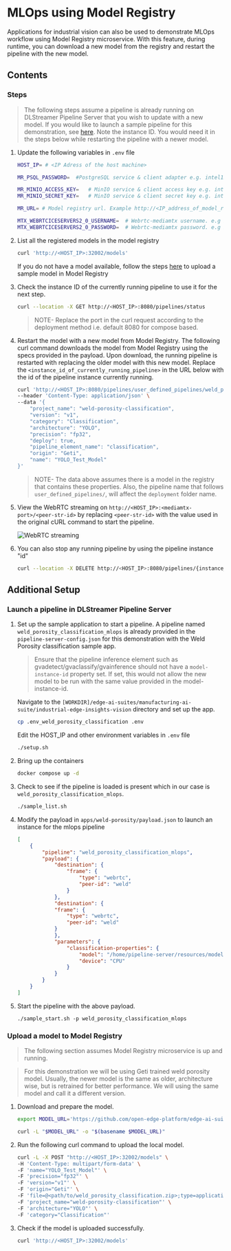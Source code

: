 # MLOps using Model Registry
Applications for industrial vision can also be used to demonstrate MLOps workflow using Model Registry microservice.
With this feature, during runtime, you can download a new model from the registry and restart the pipeline with the new model.

## Contents

### Steps

> The following steps assume a pipeline is already running on DLStreamer Pipeline Server that you wish to update with a new model. If you would like to launch a sample pipeline for this demonstration, see [here](#launch-a-pipeline-in-dlstreamer-pipeline-server). Note the instance ID. You would need it in the steps below while restarting the pipeline with a newer model.

1. Update the following variables in `.env` file
    ``` sh
    HOST_IP= # <IP Adress of the host machine>

    MR_PSQL_PASSWORD=  #PostgreSQL service & client adapter e.g. intel1234

    MR_MINIO_ACCESS_KEY=   # MinIO service & client access key e.g. intel1234
    MR_MINIO_SECRET_KEY=   # MinIO service & client secret key e.g. intel1234

    MR_URL= # Model registry url. Example http://<IP_address_of_model_registry_server>:32002

    MTX_WEBRTCICESERVERS2_0_USERNAME=  # Webrtc-mediamtx username. e.g intel1234
    MTX_WEBRTCICESERVERS2_0_PASSWORD=  # Webrtc-mediamtx password. e.g intel1234
    ```

2. List all the registered models in the model registry
    ```sh
    curl 'http://<HOST_IP>:32002/models'
    ```
    If you do not have a model available, follow the steps [here](#upload-a-model-to-model-registry) to upload a sample model in Model Registry

3. Check the instance ID of the currently running pipeline to use it for the next step.
   ```sh
   curl --location -X GET http://<HOST_IP>:8080/pipelines/status
   ```
   > NOTE- Replace the port in the curl request according to the deployment method i.e. default 8080 for compose based.

4. Restart the model with a new model from Model Registry.
    The following curl command downloads the model from Model Registry using the specs provided in the payload. Upon download, the running pipeline is restarted with replacing the older model with this new model. Replace the `<instance_id_of_currently_running_pipeline>` in the URL below with the id of the pipeline instance currently running.
    ```sh
    curl 'http://<HOST_IP>:8080/pipelines/user_defined_pipelines/weld_porosity_classification_mlops/<instance_id_of_currently_running_pipeline>/models' \
    --header 'Content-Type: application/json' \
    --data '{
        "project_name": "weld-porosity-classification",
        "version": "v1",
        "category": "Classification",
        "architecture": "YOLO",
        "precision": "fp32",
        "deploy": true,
        "pipeline_element_name": "classification",
        "origin": "Geti",
        "name": "YOLO_Test_Model"
    }'
   ```

    > NOTE- The data above assumes there is a model in the registry that contains these properties. Also, the pipeline name that follows `user_defined_pipelines/`, will affect the `deployment` folder name.

4. View the WebRTC streaming on `http://<HOST_IP>:<mediamtx-port>/<peer-str-id>` by replacing `<peer-str-id>` with the value used in the original cURL command to start the pipeline.

    ![WebRTC streaming](./images/webrtc-streaming.png)

6. You can also stop any running pipeline by using the pipeline instance "id"
   ```sh
   curl --location -X DELETE http://<HOST_IP>:8080/pipelines/{instance_id}
   ```

## Additional Setup

### Launch a pipeline in DLStreamer Pipeline Server
1.  Set up the sample application to start a pipeline. A pipeline named `weld_porosity_classification_mlops` is already provided in the `pipeline-server-config.json` for this demonstration with the Weld Porosity classification sample app.

    > Ensure that the pipeline inference element such as gvadetect/gvaclassify/gvainference should not have a `model-instance-id` property set. If set, this would not allow the new model to be run with the same value provided in the model-instance-id.

    Navigate to the `[WORKDIR]/edge-ai-suites/manufacturing-ai-suite/industrial-edge-insights-vision` directory and set up the app.
    ```sh
    cp .env_weld_porosity_classification .env
    ```
    Edit the HOST_IP and other environment variables in `.env` file
    ```sh
    ./setup.sh
    ```
2. Bring up the containers
    ```sh
    docker compose up -d
    ```
3. Check to see if the pipeline is loaded is present which in our case is `weld_porosity_classification_mlops`.
    ```sh
    ./sample_list.sh
    ```
4. Modify the payload in `apps/weld-porosity/payload.json` to launch an instance for the mlops pipeline
    ```json
    [
        {
            "pipeline": "weld_porosity_classification_mlops",
            "payload": {
                "destination": {
                    "frame": {
                        "type": "webrtc",
                        "peer-id": "weld"
                    }
                },
                "destination": {
                "frame": {
                    "type": "webrtc",
                    "peer-id": "weld"
                }
                },
                "parameters": {
                    "classification-properties": {
                        "model": "/home/pipeline-server/resources/models/weld-porosity/deployment/Classification/model/model.xml",
                        "device": "CPU"
                    }
                }
            }
        }
    ]
    ```
5. Start the pipeline with the above payload.
    ```
    ./sample_start.sh -p weld_porosity_classification_mlops
    ```

    
### Upload a model to Model Registry

   > The following section assumes Model Registry microservice is up and running. 

   > For this demonstration we will be using Geti trained weld porosity model. Usually, the newer model is the same as older, architecture wise, but is retrained for better performance. We will using the same model and call it a different version.

1.  Download and prepare the model.
    ```sh
    export MODEL_URL='https://github.com/open-edge-platform/edge-ai-suites/raw/9b679287cb6650619b4d1dd01f993ae793f8ec04/manufacturing-ai-suite/industrial-edge-insights-vision/weld_porosity_classification.zip'
    
    curl -L "$MODEL_URL" -o "$(basename $MODEL_URL)"
    ```

2.  Run the following curl command to upload the local model.
    ```sh
    curl -L -X POST "http://<HOST_IP>:32002/models" \
    -H 'Content-Type: multipart/form-data' \
    -F 'name="YOLO_Test_Model"' \
    -F 'precision="fp32"' \
    -F 'version="v1"' \
    -F 'origin="Geti"' \
    -F 'file=@<path/to/weld_porosity_classification.zip>;type=application/zip' \
    -F 'project_name="weld-porosity-classification"' \
    -F 'architecture="YOLO"' \
    -F 'category="Classification"'
    ```
3. Check if the model is uploaded successfully.

    ```sh
    curl 'http://<HOST_IP>:32002/models'
    ```
